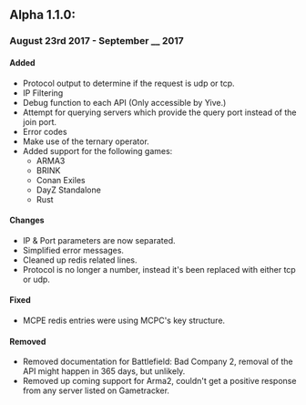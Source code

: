 ## Alpha 1.1.0:

### August 23rd 2017 - September __ 2017

#### Added
- Protocol output to determine if the request is udp or tcp.
- IP Filtering
- Debug function to each API (Only accessible by Yive.)
- Attempt for querying servers which provide the query port instead of the join port.
- Error codes
- Make use of the ternary operator.
- Added support for the following games:
  - ARMA3
  - BRINK
  - Conan Exiles
  - DayZ Standalone
  - Rust

#### Changes
- IP & Port parameters are now separated.
- Simplified error messages.
- Cleaned up redis related lines.
- Protocol is no longer a number, instead it's been replaced with either tcp or udp.

#### Fixed
- MCPE redis entries were using MCPC's key structure.

#### Removed
- Removed documentation for Battlefield: Bad Company 2, removal of the API might happen in 365 days, but unlikely.
- Removed up coming support for Arma2, couldn't get a positive response from any server listed on Gametracker.
